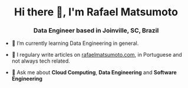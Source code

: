 <h1 align="center">Hi there 👋, I'm Rafael Matsumoto</h1>
<h3 align="center">Data Engineer based in Joinville, SC, Brazil</h3>

- 🌱 I’m currently learning Data Engineering in general.

- 📝 I regulary write articles on [rafaelmatsumoto.com](rafaelmatsumoto.com), in Portuguese and not always tech related.

- 💬 Ask me about **Cloud Computing**, **Data Engineering** and **Software Engineering**

